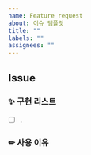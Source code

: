 ```yaml
---
name: Feature request
about: 이슈 템플릿
title: ""
labels: ""
assignees: ""
---
```


<!-- @format -->

## **Issue**

### ✨ 구현 리스트

- [ ] .

### ✏ 사용 이유
